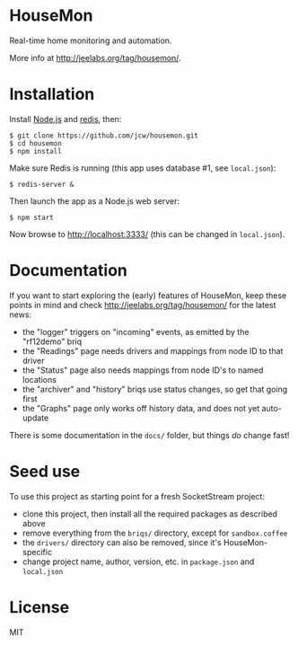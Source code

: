 # HouseMon

Real-time home monitoring and automation.

More info at <http://jeelabs.org/tag/housemon/>.

# Installation

Install [Node.js](http://nodejs.org) and [redis](http://redis.io), then:

    $ git clone https://github.com/jcw/housemon.git
    $ cd housemon
    $ npm install
    
Make sure Redis is running (this app uses database #1, see `local.json`):

    $ redis-server &

Then launch the app as a Node.js web server:

    $ npm start

Now browse to <http://localhost:3333/> (this can be changed in `local.json`).

# Documentation

If you want to start exploring the (early) features of HouseMon, keep these  
points in mind and check <http://jeelabs.org/tag/housemon/> for the latest news:

* the "logger" triggers on "incoming" events, as emitted by the "rf12demo" briq
* the "Readings" page needs drivers and mappings from node ID to that driver
* the "Status" page also needs mappings from node ID's to named locations
* the "archiver" and "history" briqs use status changes, so get that going first
* the "Graphs" page only works off history data, and does not yet auto-update

There is some documentation in the `docs/` folder, but things *do* change fast!

# Seed use

To use this project as starting point for a fresh SocketStream project:

* clone this project, then install all the required packages as described above
* remove everything from the `briqs/` directory, except for `sandbox.coffee`
* the `drivers/` directory can also be removed, since it's HouseMon-specific
* change project name, author, version, etc. in `package.json` and `local.json`

# License

MIT
